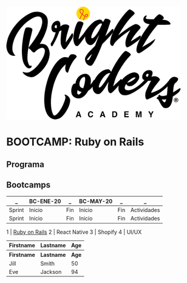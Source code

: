![MagmaHackers Logo](../../imgs/logo-bc.png)
# BOOTCAMP: Ruby on Rails

## Programa

## Bootcamps
_      | BC-ENE-20  | _     | BC-MAY-20 | _    | _  
----   | ----       | ----  | ----      | ---- | ---- 
Sprint | Inicio     | Fin   | Inicio    | Fin  | Actividades 
Sprint | Inicio     | Fin   | Inicio    | Fin  | Actividades 


1 | [Ruby on Rails](https://github.com/magma-labs/BrightCoders/tree/master/bootcamp/ruby-on-rails)
2 | React Native
3 | Shopify
4 | UI/UX

<table style="width:100%">
      
  <tr>
    <th>Firstname</th>
    <th>Lastname</th>
    <th>Age</th>
  </tr>
    <tr>
    <th>Firstname</th>
    <th>Lastname</th>
    <th>Age</th>
  </tr>
  <tr>
    <td>Jill</td>
    <td>Smith</td>
    <td>50</td>
  </tr>
  <tr>
    <td>Eve</td>
    <td>Jackson</td>
    <td>94</td>
  </tr>
</table>
